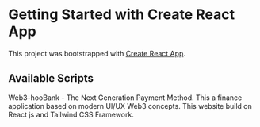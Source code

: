 # Getting Started with Create React App

This project was bootstrapped with [Create React App](https://github.com/facebook/create-react-app).

## Available Scripts

Web3-hooBank - The Next Generation Payment Method. 
This a finance application based on modern UI/UX Web3 concepts. This website build on React js and Tailwind CSS Framework.

